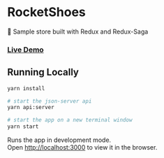 # RocketShoes
:shoe: Sample store built with Redux and Redux-Saga

### [Live Demo](https://luizbatanero-rocketshoes.netlify.com/)

## Running Locally

```sh
yarn install

# start the json-server api
yarn api:server

# start the app on a new terminal window
yarn start
```

Runs the app in development mode.<br>
Open [http://localhost:3000](http://localhost:3000) to view it in the browser.
